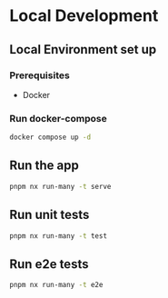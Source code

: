 # Local Development

## Local Environment set up

### Prerequisites

- Docker

### Run docker-compose

```bash
docker compose up -d
```

## Run the app

```bash
pnpm nx run-many -t serve
```

## Run unit tests

```bash
pnpm nx run-many -t test
```

## Run e2e tests

```bash
pnpm nx run-many -t e2e
```
